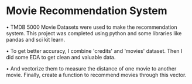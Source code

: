 # Movie Recommendation System

•	TMDB 5000 Movie Datasets were used to make the recommendation system. This project was completed using python and some libraries like pandas and sci kit learn.

•	To get better accuracy, I combine 'credits' and 'movies' dataset. Then I did some EDA to get clean and valuable data. 

•	And vectorize them to measure the distance of one movie to another movie. Finally, create a function to recommend movies through this vector.
